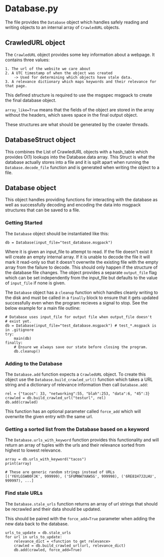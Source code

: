 # Database.py
The file provides the `Database` object which handles safely reading and writing objects to an internal array of `CrawledURL` objects.

## CrawledURL object
The `CrawledURL` object provides some key information about a webpage. It contains three values:

    1. The url of the website we care about
    2. A UTC timestamp of when the object was created
        -> Used for determining which objects have stale data.
    3. A relevance dictionary which maps keywords and their relevance for that page.

This defined structure is required to use the msgspec msgpack to create the final database object.

`array_like=True` means that the fields of the object are stored in the array without the headers, which
saves space in the final output object.

These structures are what should be generated by the crawler threads.

## DatabaseStruct object
This combines the List of CrawledURL objects with a hash_table which provides O(1) lookups into the Database.data array. This Struct is what the database actually stores into a file and it is spilt apart when running the `Database.decode_file` function and is generated when writing the object to a file.
    
## Database object
This object handles providing functions for interacting with the database as well as successfully decoding and encoding the data into msgpack structures that can be saved to a file.

### Getting Started
The `Database` object should be instantiated like this:

    db = Database(input_file="test_database.msgpack")

Where it is given an input_file to attempt to read. If the file doesn't exist it will create an empty 
internal array. If it is unable to decode the file it will mark it read-only so that it doesn't overwrite
the existing file with the empty array from the failure to decode. This should only happen if the structure
of the database file changes. The object provides a separate `output_file` flag which can be set 
independently from the input_file but defaults to the value of `input_file` if none is given.

The `Database` object has a `cleanup` function which handles cleanly writing to the disk and must be called 
in a `finally` block to ensure that it gets updated successfully even when the program recieves a signal to
stop. See the below example for a main file outline:

    # Database uses input_file for output file when output_file doesn't
    # exist yet.
    db = Database(input_file="test_database.msgpack") # test_*.msgpack is in .gitignore
    try:
        main(db)
    finally:
        # Ensure we always save our state before closing the program.
        db.cleanup()
    
### Adding to the Database
The `Database.add` function expects a `CrawledURL` object. To create this object use the 
`Database.build_crawled_url()` function which takes a URL string and a dictionary of relevance
information then call `Database.add`:

    rel = {"tacos": 33, "networking":55, "blah":253, "data":6, "45":3}
    crawled = db.build_crawled_url("testurl", rel)
    db.add(crawled)

This function has an optional parameter called `force_add` which will overwrite the given entry with the same url.

### Getting a sorted list from the Database based on a keyword
The `Database.urls_with_keyword` function provides this functionality and will return an array of tuples with the
urls and their relevance sorted from highest to lowest relevance.

    array = db.urls_with_keyword("tacos")
    print(array)

    # These are generic random strings instead of URLs
    [('Y6YLGSW00FJK', 999999), ('SFUMNW7XAWSG', 999998), ('6RE81H7J2LHU', 999997), ...]

### Find stale URLs
The `Database.stale_urls` function returns an array of url strings that should be recrawled and their data should be updated.

This should be paired with the `force_add=True` parameter when adding the new data back to the database.

    urls_to_update = db.stale_urls
    for url in urls_to_update:
        relevance_dict = <function to get relevance>
        crawled = db.build_crawled_url(url, relevance_dict)
        db.add(crawled, force_add=True)
